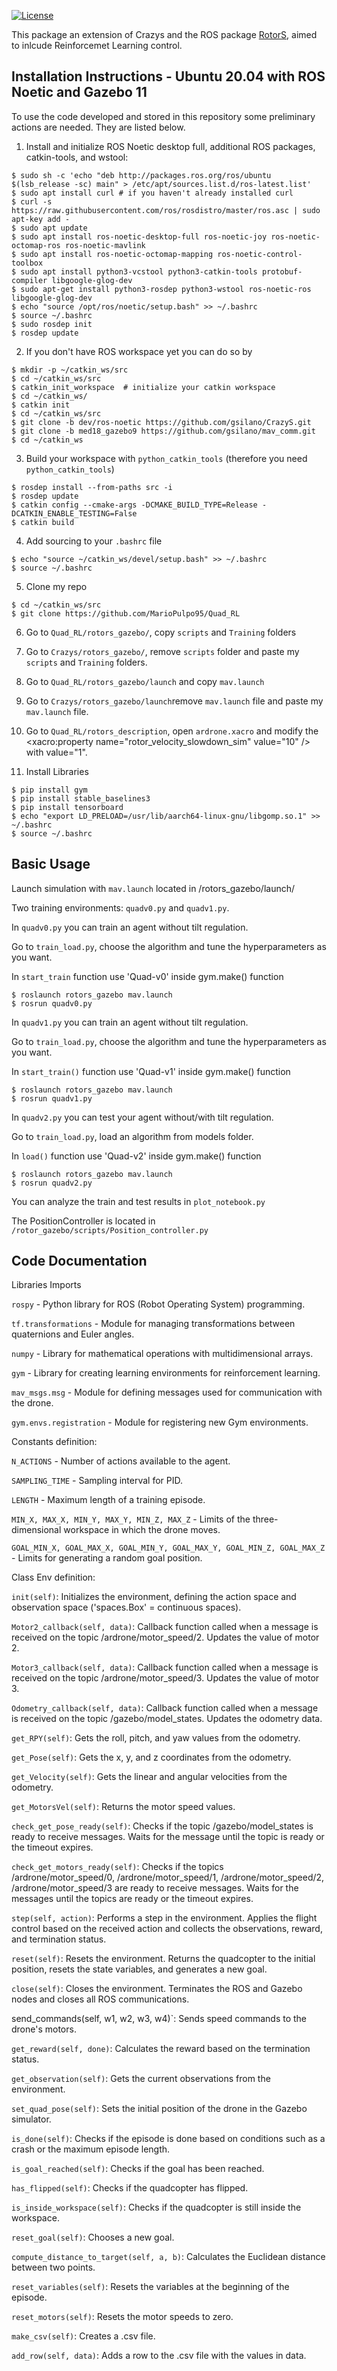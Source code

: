 [![License](https://img.shields.io/badge/License-Apache%202.0-blue.svg)](https://opensource.org/licenses/Apache-2.0)

This package an extension of Crazys and the ROS package [RotorS](https://github.com/ethz-asl/rotors_simulator), aimed to inlcude Reinforcemet Learning control.

Installation Instructions - Ubuntu 20.04 with ROS Noetic and Gazebo 11
-----------------------------------------------------------------------
To use the code developed and stored in this repository some preliminary actions are needed. They are listed below.

1. Install and initialize ROS Noetic desktop full, additional ROS packages, catkin-tools, and wstool:

```console
$ sudo sh -c 'echo "deb http://packages.ros.org/ros/ubuntu $(lsb_release -sc) main" > /etc/apt/sources.list.d/ros-latest.list'
$ sudo apt install curl # if you haven't already installed curl
$ curl -s https://raw.githubusercontent.com/ros/rosdistro/master/ros.asc | sudo apt-key add -
$ sudo apt update
$ sudo apt install ros-noetic-desktop-full ros-noetic-joy ros-noetic-octomap-ros ros-noetic-mavlink
$ sudo apt install ros-noetic-octomap-mapping ros-noetic-control-toolbox
$ sudo apt install python3-vcstool python3-catkin-tools protobuf-compiler libgoogle-glog-dev 
$ sudo apt-get install python3-rosdep python3-wstool ros-noetic-ros libgoogle-glog-dev
$ echo "source /opt/ros/noetic/setup.bash" >> ~/.bashrc
$ source ~/.bashrc
$ sudo rosdep init
$ rosdep update
```

2. If you don't have ROS workspace yet you can do so by

```console
$ mkdir -p ~/catkin_ws/src
$ cd ~/catkin_ws/src
$ catkin_init_workspace  # initialize your catkin workspace
$ cd ~/catkin_ws/
$ catkin init
$ cd ~/catkin_ws/src
$ git clone -b dev/ros-noetic https://github.com/gsilano/CrazyS.git
$ git clone -b med18_gazebo9 https://github.com/gsilano/mav_comm.git
$ cd ~/catkin_ws
```

3. Build your workspace with `python_catkin_tools` (therefore you need `python_catkin_tools`)

```console
$ rosdep install --from-paths src -i
$ rosdep update
$ catkin config --cmake-args -DCMAKE_BUILD_TYPE=Release -DCATKIN_ENABLE_TESTING=False
$ catkin build
```

4. Add sourcing to your `.bashrc` file

```console
$ echo "source ~/catkin_ws/devel/setup.bash" >> ~/.bashrc
$ source ~/.bashrc
```
5. Clone my repo
```console
$ cd ~/catkin_ws/src
$ git clone https://github.com/MarioPulpo95/Quad_RL
```
6. Go to `Quad_RL/rotors_gazebo/`, copy `scripts` and `Training` folders
7. Go to `Crazys/rotors_gazebo/`, remove `scripts` folder and paste my `scripts` and `Training` folders.
8. Go to `Quad_RL/rotors_gazebo/launch` and copy `mav.launch`
9. Go to `Crazys/rotors_gazebo/launch`remove `mav.launch` file and paste my `mav.launch` file.
10. Go to `Quad_RL/rotors_description`, open `ardrone.xacro` and modify the <xacro:property name="rotor_velocity_slowdown_sim" value="10" /> with value="1".

6. Install Libraries

```console
$ pip install gym
$ pip install stable_baselines3
$ pip install tensorboard
$ echo "export LD_PRELOAD=/usr/lib/aarch64-linux-gnu/libgomp.so.1" >> ~/.bashrc
$ source ~/.bashrc
```

Basic Usage
-----------
Launch simulation with `mav.launch` located in /rotors_gazebo/launch/

Two training environments: `quadv0.py` and `quadv1.py`.

In `quadv0.py` you can train an agent without tilt regulation.



Go to `train_load.py`, choose the algorithm and tune the hyperparameters as you want.

In `start_train` function use 'Quad-v0' inside gym.make() function 

```console
$ roslaunch rotors_gazebo mav.launch
$ rosrun quadv0.py
```
In `quadv1.py` you can train an agent without tilt regulation.

Go to `train_load.py`, choose the algorithm and tune the hyperparameters as you want.

In `start_train()` function use 'Quad-v1' inside gym.make() function 

```console
$ roslaunch rotors_gazebo mav.launch
$ rosrun quadv1.py
```
In `quadv2.py` you can test your agent without/with tilt regulation.

Go to `train_load.py`, load an algorithm from models folder.

In `load()` function use 'Quad-v2' inside gym.make() function 

```console
$ roslaunch rotors_gazebo mav.launch
$ rosrun quadv2.py
```
You can analyze the train and test results in `plot_notebook.py`

The PositionController is located in `/rotor_gazebo/scripts/Position_controller.py`

Code Documentation
------------------
Libraries Imports

`rospy` - Python library for ROS (Robot Operating System) programming.

`tf.transformations` - Module for managing transformations between quaternions and Euler angles.

`numpy` - Library for mathematical operations with multidimensional arrays.

`gym` - Library for creating learning environments for reinforcement learning.

`mav_msgs.msg` - Module for defining messages used for communication with the drone.

`gym.envs.registration` - Module for registering new Gym environments.

Constants definition:

`N_ACTIONS` - Number of actions available to the agent.

`SAMPLING_TIME` - Sampling interval for PID.

`LENGTH` -  Maximum length of a training episode.

`MIN_X, MAX_X, MIN_Y, MAX_Y, MIN_Z, MAX_Z` - Limits of the three-dimensional workspace in which the drone moves.

`GOAL_MIN_X, GOAL_MAX_X, GOAL_MIN_Y, GOAL_MAX_Y, GOAL_MIN_Z, GOAL_MAX_Z` -  Limits for generating a random goal position.

Class Env definition:

`init(self)`:
Initializes the environment, defining the action space and observation space ('spaces.Box' = continuous spaces).

`Motor2_callback(self, data)`:
Callback function called when a message is received on the topic /ardrone/motor_speed/2. Updates the value of motor 2.

`Motor3_callback(self, data)`:
Callback function called when a message is received on the topic /ardrone/motor_speed/3. Updates the value of motor 3.

`Odometry_callback(self, data)`:
Callback function called when a message is received on the topic /gazebo/model_states. Updates the odometry data.

`get_RPY(self)`:
Gets the roll, pitch, and yaw values from the odometry.

`get_Pose(self)`:
Gets the x, y, and z coordinates from the odometry.

`get_Velocity(self)`:
Gets the linear and angular velocities from the odometry.

`get_MotorsVel(self)`:
Returns the motor speed values.

`check_get_pose_ready(self)`:
Checks if the topic /gazebo/model_states is ready to receive messages. Waits for the message until the topic is ready or the timeout expires.

`check_get_motors_ready(self)`:
Checks if the topics /ardrone/motor_speed/0, /ardrone/motor_speed/1, /ardrone/motor_speed/2, /ardrone/motor_speed/3 are ready to receive messages. Waits for the messages until the topics are ready or the timeout expires.

`step(self, action)`:
Performs a step in the environment. Applies the flight control based on the received action and collects the observations, reward, and termination status.

`reset(self)`:
Resets the environment. Returns the quadcopter to the initial position, resets the state variables, and generates a new goal.

`close(self)`:
Closes the environment. Terminates the ROS and Gazebo nodes and closes all ROS communications.

send_commands(self, w1, w2, w3, w4)`:
Sends speed commands to the drone's motors.

`get_reward(self, done)`:
Calculates the reward based on the termination status.

`get_observation(self)`:
Gets the current observations from the environment.

`set_quad_pose(self)`:
Sets the initial position of the drone in the Gazebo simulator.

`is_done(self)`:
Checks if the episode is done based on conditions such as a crash or the maximum episode length.

`is_goal_reached(self)`:
Checks if the goal has been reached.

`has_flipped(self)`:
Checks if the quadcopter has flipped.

`is_inside_workspace(self)`:
Checks if the quadcopter is still inside the workspace.

`reset_goal(self)`:
Chooses a new goal.

`compute_distance_to_target(self, a, b)`:
Calculates the Euclidean distance between two points.

`reset_variables(self)`:
Resets the variables at the beginning of the episode.

`reset_motors(self)`:
Resets the motor speeds to zero.

`make_csv(self)`:
Creates a .csv file.

`add_row(self, data)`:
Adds a row to the .csv file with the values in data.
